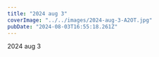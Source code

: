 ```yaml
---
title: "2024 aug 3"
coverImage: "../../images/2024-aug-3-A2OT.jpg"
pubDate: "2024-08-03T16:55:18.261Z"
---
```


2024 aug 3
